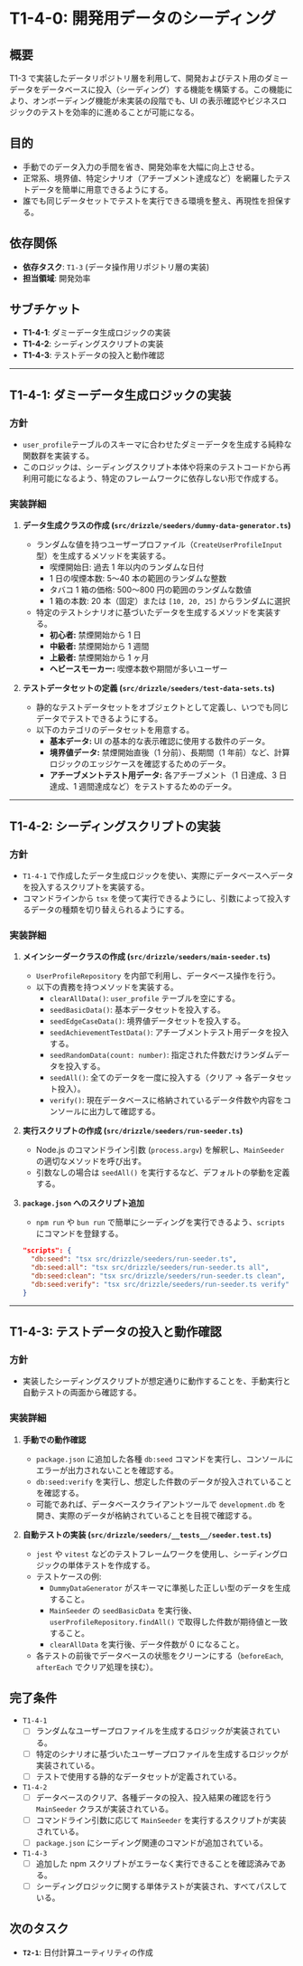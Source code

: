 # T1-4-0: 開発用データのシーディング

## 概要

T1-3 で実装したデータリポジトリ層を利用して、開発およびテスト用のダミーデータをデータベースに投入（シーディング）する機能を構築する。この機能により、オンボーディング機能が未実装の段階でも、UI の表示確認やビジネスロジックのテストを効率的に進めることが可能になる。

## 目的

- 手動でのデータ入力の手間を省き、開発効率を大幅に向上させる。
- 正常系、境界値、特定シナリオ（アチーブメント達成など）を網羅したテストデータを簡単に用意できるようにする。
- 誰でも同じデータセットでテストを実行できる環境を整え、再現性を担保する。

## 依存関係

- **依存タスク**: `T1-3` (データ操作用リポジトリ層の実装)
- **担当領域**: 開発効率

## サブチケット

- **T1-4-1**: ダミーデータ生成ロジックの実装
- **T1-4-2**: シーディングスクリプトの実装
- **T1-4-3**: テストデータの投入と動作確認

---

## T1-4-1: ダミーデータ生成ロジックの実装

### 方針

- `user_profile`テーブルのスキーマに合わせたダミーデータを生成する純粋な関数群を実装する。
- このロジックは、シーディングスクリプト本体や将来のテストコードから再利用可能になるよう、特定のフレームワークに依存しない形で作成する。

### 実装詳細

1.  **データ生成クラスの作成 (`src/drizzle/seeders/dummy-data-generator.ts`)**

    - ランダムな値を持つユーザープロファイル（`CreateUserProfileInput`型）を生成するメソッドを実装する。
      - 喫煙開始日: 過去 1 年以内のランダムな日付
      - 1 日の喫煙本数: 5〜40 本の範囲のランダムな整数
      - タバコ 1 箱の価格: 500〜800 円の範囲のランダムな数値
      - 1 箱の本数: 20 本（固定）または `[10, 20, 25]` からランダムに選択
    - 特定のテストシナリオに基づいたデータを生成するメソッドを実装する。
      - **初心者:** 禁煙開始から 1 日
      - **中級者:** 禁煙開始から 1 週間
      - **上級者:** 禁煙開始から 1 ヶ月
      - **ヘビースモーカー:** 喫煙本数や期間が多いユーザー

2.  **テストデータセットの定義 (`src/drizzle/seeders/test-data-sets.ts`)**
    - 静的なテストデータセットをオブジェクトとして定義し、いつでも同じデータでテストできるようにする。
    - 以下のカテゴリのデータセットを用意する。
      - **基本データ:** UI の基本的な表示確認に使用する数件のデータ。
      - **境界値データ:** 禁煙開始直後（1 分前）、長期間（1 年前）など、計算ロジックのエッジケースを確認するためのデータ。
      - **アチーブメントテスト用データ:** 各アチーブメント（1 日達成、3 日達成、1 週間達成など）をテストするためのデータ。

---

## T1-4-2: シーディングスクリプトの実装

### 方針

- `T1-4-1` で作成したデータ生成ロジックを使い、実際にデータベースへデータを投入するスクリプトを実装する。
- コマンドラインから `tsx` を使って実行できるようにし、引数によって投入するデータの種類を切り替えられるようにする。

### 実装詳細

1.  **メインシーダークラスの作成 (`src/drizzle/seeders/main-seeder.ts`)**

    - `UserProfileRepository` を内部で利用し、データベース操作を行う。
    - 以下の責務を持つメソッドを実装する。
      - `clearAllData()`: `user_profile` テーブルを空にする。
      - `seedBasicData()`: 基本データセットを投入する。
      - `seedEdgeCaseData()`: 境界値データセットを投入する。
      - `seedAchievementTestData()`: アチーブメントテスト用データを投入する。
      - `seedRandomData(count: number)`: 指定された件数だけランダムデータを投入する。
      - `seedAll()`: 全てのデータを一度に投入する（クリア → 各データセット投入）。
      - `verify()`: 現在データベースに格納されているデータ件数や内容をコンソールに出力して確認する。

2.  **実行スクリプトの作成 (`src/drizzle/seeders/run-seeder.ts`)**

    - Node.js のコマンドライン引数 (`process.argv`) を解釈し、`MainSeeder` の適切なメソッドを呼び出す。
    - 引数なしの場合は `seedAll()` を実行するなど、デフォルトの挙動を定義する。

3.  **`package.json` へのスクリプト追加**

    - `npm run` や `bun run` で簡単にシーディングを実行できるよう、`scripts` にコマンドを登録する。

    ```json
    "scripts": {
      "db:seed": "tsx src/drizzle/seeders/run-seeder.ts",
      "db:seed:all": "tsx src/drizzle/seeders/run-seeder.ts all",
      "db:seed:clean": "tsx src/drizzle/seeders/run-seeder.ts clean",
      "db:seed:verify": "tsx src/drizzle/seeders/run-seeder.ts verify"
    }
    ```

---

## T1-4-3: テストデータの投入と動作確認

### 方針

- 実装したシーディングスクリプトが想定通りに動作することを、手動実行と自動テストの両面から確認する。

### 実装詳細

1.  **手動での動作確認**

    - `package.json` に追加した各種 `db:seed` コマンドを実行し、コンソールにエラーが出力されないことを確認する。
    - `db:seed:verify` を実行し、想定した件数のデータが投入されていることを確認する。
    - 可能であれば、データベースクライアントツールで `development.db` を開き、実際のデータが格納されていることを目視で確認する。

2.  **自動テストの実装 (`src/drizzle/seeders/__tests__/seeder.test.ts`)**
    - `jest` や `vitest` などのテストフレームワークを使用し、シーディングロジックの単体テストを作成する。
    - テストケースの例:
      - `DummyDataGenerator` がスキーマに準拠した正しい型のデータを生成すること。
      - `MainSeeder` の `seedBasicData` を実行後、`userProfileRepository.findAll()` で取得した件数が期待値と一致すること。
      - `clearAllData` を実行後、データ件数が 0 になること。
    - 各テストの前後でデータベースの状態をクリーンにする（`beforeEach`, `afterEach` でクリア処理を挟む）。

## 完了条件

- `T1-4-1`
  - [ ] ランダムなユーザープロファイルを生成するロジックが実装されている。
  - [ ] 特定のシナリオに基づいたユーザープロファイルを生成するロジックが実装されている。
  - [ ] テストで使用する静的なデータセットが定義されている。
- `T1-4-2`
  - [ ] データベースのクリア、各種データの投入、投入結果の確認を行う `MainSeeder` クラスが実装されている。
  - [ ] コマンドライン引数に応じて `MainSeeder` を実行するスクリプトが実装されている。
  - [ ] `package.json` にシーディング関連のコマンドが追加されている。
- `T1-4-3`
  - [ ] 追加した npm スクリプトがエラーなく実行できることを確認済みである。
  - [ ] シーディングロジックに関する単体テストが実装され、すべてパスしている。

## 次のタスク

- **`T2-1`**: 日付計算ユーティリティの作成
